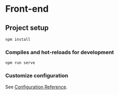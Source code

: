 # Front-end

## Project setup
```
npm install
```

### Compiles and hot-reloads for development
```
npm run serve
```

### Customize configuration
See [Configuration Reference](https://cli.vuejs.org/config/).
